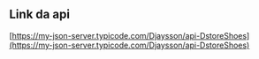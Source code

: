 ## Link da api

[https://my-json-server.typicode.com/Djaysson/api-DstoreShoes](https://my-json-server.typicode.com/Djaysson/api-DstoreShoes)
